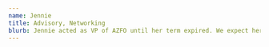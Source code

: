 ```yaml
---
name: Jennie
title: Advisory, Networking
blurb: Jennie acted as VP of AZFO until her term expired. We expect her back soon.
---
```

